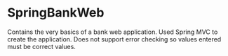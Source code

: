 # SpringBankWeb

Contains the very basics of a bank web application. 
Used Spring MVC to create the application. 
Does not support error checking so values entered must be correct values.
